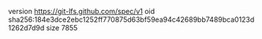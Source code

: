 version https://git-lfs.github.com/spec/v1
oid sha256:184e3dce2ebc1252ff770875d63bf59ea94c42689bb7489bca0123d1262d7d9d
size 7855
